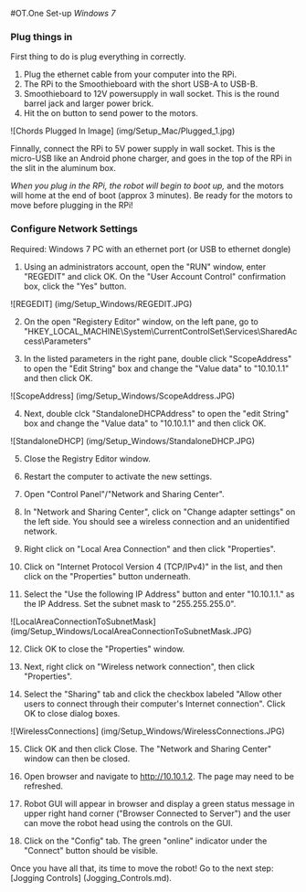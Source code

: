 #OT.One Set-up *Windows 7*

### Plug things in

First thing to do is plug everything in correctly. 

1. Plug the ethernet cable from your computer into the RPi.
2. The RPi to the Smoothieboard with the short USB-A to USB-B.
3. Smoothieboard to 12V powersupply in wall socket. This is the round barrel jack and larger power brick.  
4. Hit the on button to send power to the motors.

![Chords Plugged In Image] (img/Setup_Mac/Plugged_1.jpg)

Finnally, connect the RPi to 5V power supply in wall socket. This is the micro-USB like an Android phone charger, and goes in the top of the RPi in the slit in the aluminum box. 

_When you plug in the RPi, the robot will begin to boot up,_ and the motors will home at the end of boot (approx 3 minutes). Be ready for the motors to move before plugging in the RPi!

### Configure Network Settings

Required: Windows 7 PC with an ethernet port (or USB to ethernet dongle)

1) Using an administrators account, open the "RUN" window, enter "REGEDIT" and click OK.  On the "User Account Control" confirmation box, click the "Yes" button.

![REGEDIT] (img/Setup_Windows/REGEDIT.JPG)

2) On the open "Registery Editor" window, on the left pane, go to "HKEY_LOCAL_MACHINE\System\CurrentControlSet\Services\SharedAccess\Parameters"

3) In the listed parameters in the right pane, double click "ScopeAddress" to open the "Edit String" box and change the "Value data" to "10.10.1.1" and then click OK.

![ScopeAddress] (img/Setup_Windows/ScopeAddress.JPG)

4) Next, double clck "StandaloneDHCPAddress" to open the "edit String" box and change the "Value data" to "10.10.1.1" and then click OK.

![StandaloneDHCP] (img/Setup_Windows/StandaloneDHCP.JPG)

5) Close the Registry Editor window.

6) Restart the computer to activate the new settings.

7) Open "Control Panel"/"Network and Sharing Center".

8) In "Network and Sharing Center", click on "Change adapter settings" on the left side.  You should see a wireless connection and an unidentified network.

9) Right click on "Local Area Connection" and then click "Properties".

10) Click on "Internet Protocol Version 4 (TCP/IPv4)" in the list, and then click on the "Properties" button underneath.

11) Select the "Use the following IP Address" button and enter "10.10.1.1." as the IP Address.  Set the subnet mask to "255.255.255.0".

![LocalAreaConnectionToSubnetMask] (img/Setup_Windows/LocalAreaConnectionToSubnetMask.JPG)

12) Click OK to close the "Properties" window.

13) Next, right click on "Wireless network connection", then click "Properties".

14) Select the "Sharing" tab and click the checkbox labeled "Allow other users to connect through their computer's Internet connection".  Click OK to close dialog boxes.

![WirelessConnections] (img/Setup_Windows/WirelessConnections.JPG)

15) Click OK and then click Close.  The "Network and Sharing Center" window can then be closed.

16) Open browser and navigate to http://10.10.1.2.  The page may need to be refreshed.

17) Robot GUI will appear in browser and display a green status message in upper right hand corner ("Browser Connected to Server") and the user can move the robot head using the controls on the GUI.

18) Click on the "Config" tab.  The green "online" indicator under the "Connect" button should be visible.

Once you have all that, its time to move the robot! Go to the next step: [Jogging Controls] (Jogging_Controls.md). 

